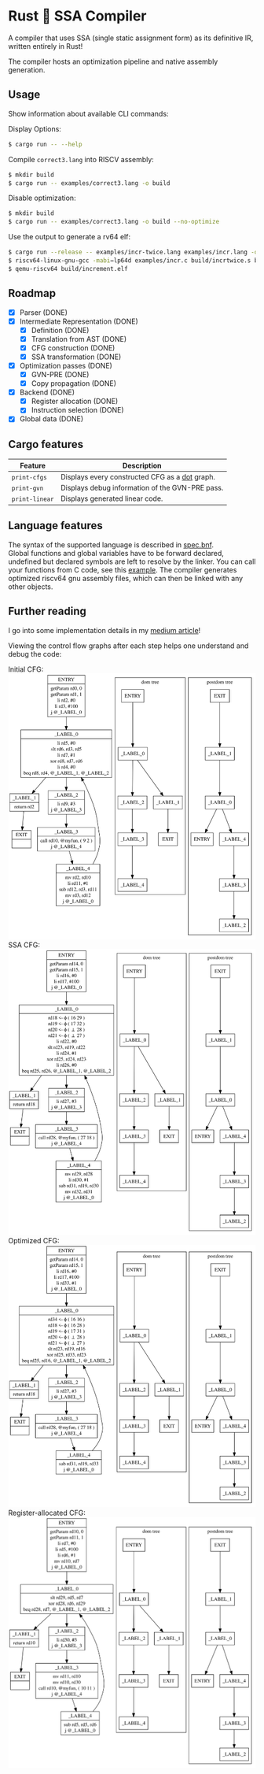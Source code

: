 # Rust 🦀 SSA Compiler

A compiler that uses SSA (single static assignment form) as its definitive IR, written entirely in Rust!

The compiler hosts an optimization pipeline and native assembly generation.

## Usage

Show information about available CLI commands:

Display Options:
```sh
$ cargo run -- --help
```

Compile `correct3.lang` into RISCV assembly:
```sh
$ mkdir build
$ cargo run -- examples/correct3.lang -o build
```

Disable optimization:
```sh
$ mkdir build
$ cargo run -- examples/correct3.lang -o build --no-optimize
```

Use the output to generate a rv64 elf:
```sh
$ cargo run --release -- examples/incr-twice.lang examples/incr.lang -o build
$ riscv64-linux-gnu-gcc -mabi=lp64d examples/incr.c build/incrtwice.s build/increment.s build/init.s build/_globals.s -o build/increment.elf
$ qemu-riscv64 build/increment.elf
```

## Roadmap

- [x] Parser (DONE)
- [x] Intermediate Representation (DONE)
    - [x] Definition (DONE)
    - [x] Translation from AST (DONE)
    - [x] CFG construction (DONE)
    - [x] SSA transformation (DONE)
- [x] Optimization passes (DONE)
    - [x] GVN-PRE (DONE)
    - [x] Copy propagation (DONE)
- [x] Backend (DONE)
    - [x] Register allocation (DONE)
    - [x] Instruction selection (DONE)
- [x] Global data (DONE)

## Cargo features

| Feature | Description |
| --- | --- |
| `print-cfgs` | Displays every constructed CFG as a [dot](https://graphviz.org/doc/info/lang.html) graph. |
| `print-gvn` | Displays debug information of the GVN-PRE pass. |
| `print-linear` | Displays generated linear code. |

## Language features

The syntax of the supported language is described in [spec.bnf](./spec.bnf).  
Global functions and global variables have to be forward declared, undefined but declared symbols are left to resolve by the linker.
You can call your functions from C code, see this [example](./examples/incr.c).
The compiler generates optimized riscv64 gnu assembly files, which can then be linked with any other objects.

## Further reading

I go into some implementation details in my [medium article](https://medium.com/@mikn/implementing-ssa-compilers-with-rust-7ef702720bc)!

Viewing the control flow graphs after each step helps one understand and debug the code:

Initial CFG: ![](./resources/linear.svg)
SSA CFG: ![](./resources/ssa.svg)
Optimized CFG: ![](./resources/opt.svg)
Register-allocated CFG: ![](./resources/allocated.svg)